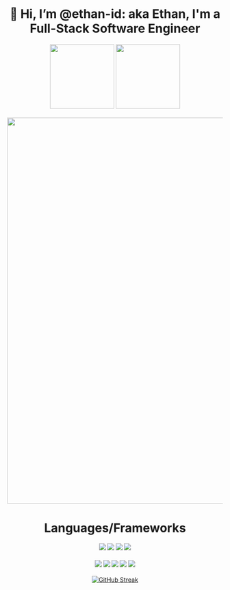 <h1 align="center">
  👋 Hi, I’m @ethan-id: aka Ethan, I'm a Full-Stack Software Engineer
</h1> 


<h4 align="center">
  <a href="https://www.ethanhancock.org/" target="_blank"><img src="https://img.shields.io/badge/website-000000?style=for-the-badge&logo=About.me&logoColor=white" width="150"/></a>
  <a href="https://www.linkedin.com/in/ethanhancock23/" target="_blank"><img src="https://img.shields.io/badge/LinkedIn-0077B5?style=for-the-badge&logo=linkedin&logoColor=white" width="150"/></a>
</h4> 

<p align="center">
  <img src="https://github-profile-summary-cards.vercel.app/api/cards/profile-details?username=ethan-id&theme=tokyonight" width="900"/>
</p>

<h1 align="center">
  Languages/Frameworks
</h1>
<h4 align="center">
  <img src="https://img.shields.io/badge/Node.js-43853D?style=for-the-badge&logo=node.js&logoColor=black"/>
  <img src="https://img.shields.io/badge/JavaScript-F7DF1E?style=for-the-badge&logo=JavaScript&logoColor=black"/>
  <img src="https://img.shields.io/badge/TypeScript-007ACC?style=for-the-badge&logo=typescript&logoColor=black"/>
  <img src="https://img.shields.io/badge/React-20232A?style=for-the-badge&logo=react&logoColor=61DAFB"/>
</h4>
</h1>
<h4 align="center">
  <img src="https://img.shields.io/badge/Redux-593D88?style=for-the-badge&logo=redux&logoColor=white"/>
  <img src="https://img.shields.io/badge/Tailwind_CSS-38B2AC?style=for-the-badge&logo=tailwind-css&logoColor=white"/>
  <img src="https://img.shields.io/badge/Java-ED8B00?style=for-the-badge&logo=openjdk&logoColor=black"/>
  <img src="https://img.shields.io/badge/MongoDB-4EA94B?style=for-the-badge&logo=mongodb&logoColor=white"/>
  <img src="https://img.shields.io/badge/Next.js-000?logo=nextdotjs&logoColor=fff&style=for-the-badge"/>
</h4>

<p align="center">
  <a href="https://git.io/streak-stats"><img src="https://streak-stats.demolab.com?user=ethan-id&theme=javascript&border_radius=20&background=45%2CEB5858%2C660BEB" alt="GitHub Streak" /></a>
</p>

<!---
ethan-id/ethan-id is a ✨ special ✨ repository because its `README.md` (this file) appears on your GitHub profile.
You can click the Preview link to take a look at your changes.
--->
